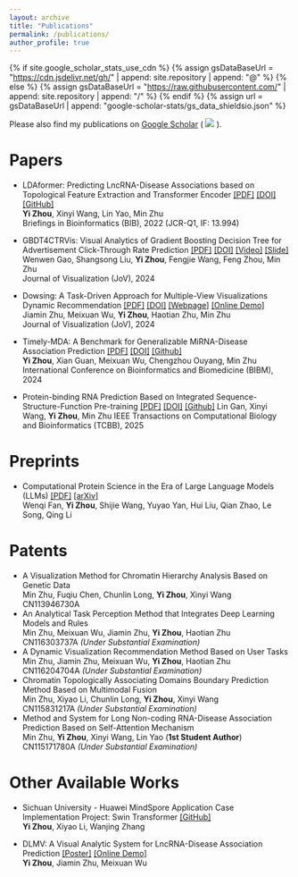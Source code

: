 ```yaml
---
layout: archive
title: "Publications"
permalink: /publications/
author_profile: true
---
```


{% if site.google_scholar_stats_use_cdn %}
{% assign gsDataBaseUrl = "https://cdn.jsdelivr.net/gh/" | append: site.repository | append: "@" %}
{% else %}
{% assign gsDataBaseUrl = "https://raw.githubusercontent.com/" | append: site.repository | append: "/" %}
{% endif %}
{% assign url = gsDataBaseUrl | append: "google-scholar-stats/gs_data_shieldsio.json" %}

Please also find my publications on [Google Scholar](https://scholar.google.com/citations?user=yXOpclkAAAAJ) ( <a href='https://scholar.google.com/citations?user=yXOpclkAAAAJ'><img src="https://img.shields.io/endpoint?url={{ url | url_encode }}&logo=Google%20Scholar&labelColor=f6f6f6&color=9cf&style=flat&label=citations"></a> ).

# Papers

- LDAformer: Predicting LncRNA-Disease Associations based on Topological Feature Extraction and Transformer Encoder [[PDF]](https://echochou990919.github.io/files/LDAformer.pdf) [[DOI]](https://doi.org/10.1093/bib/bbac370) [[GitHub]](https://github.com/EchoChou990919/LDAformer)  
**Yi Zhou**, Xinyi Wang, Lin Yao, Min Zhu  
Briefings in Bioinformatics (BIB), 2022 (JCR-Q1, IF: 13.994)  

- GBDT4CTRVis: Visual Analytics of Gradient Boosting Decision Tree for Advertisement Click-Through Rate Prediction [[PDF]](https://echochou990919.github.io/files/GBDT4CTRVis.pdf) [[DOI]](https://link.springer.com/article/10.1007/s12650-024-00984-0) [[Video]](https://www.bilibili.com/video/BV1Wm4y1E7Q1) [[Slide]](https://echochou990919.github.io/files/GBDT4CTRVis_Slides.pdf)  
Wenwen Gao, Shangsong Liu, **Yi Zhou**, Fengjie Wang, Feng Zhou, Min Zhu  
Journal of Visualization (JoV), 2024  

- Dowsing: A Task-Driven Approach for Multiple-View Visualizations Dynamic Recommendation [[PDF]](https://echochou990919.github.io/files/Dowsing.pdf) [[DOI]](https://link.springer.com/article/10.1007/s12650-024-00989-9) [[Webpage]](https://dowsing-machine.github.io/) [[Online Demo]](http://dowsing-machine.com/)  
Jiamin Zhu, Meixuan Wu, **Yi Zhou**, Haotian Zhu, Min Zhu  
Journal of Visualization (JoV), 2024  

- Timely-MDA: A Benchmark for Generalizable MiRNA-Disease Association Prediction [[PDF]](https://echochou990919.github.io/files/BIBM_Short_Paper_v2.pdf) [[DOI]](https://ieeexplore.ieee.org/abstract/document/10822171) [[Github]](https://github.com/EchoChou990919/Timely-MDA)  
**Yi Zhou**, Xian Guan, Meixuan Wu, Chengzhou Ouyang, Min Zhu  
International Conference on Bioinformatics and Biomedicine (BIBM), 2024

- Protein-binding RNA Prediction Based on Integrated Sequence-Structure-Function Pre-training [[PDF]](https://echochou990919.github.io/files/MTPRBP.pdf) [[DOI]](https://ieeexplore.ieee.org/abstract/document/10946866) [[Github]](https://github.com/TimmyGan/MTP-RBP)
Lin Gan, Xinyi Wang, **Yi Zhou**, Min Zhu
IEEE Transactions on Computational Biology and Bioinformatics (TCBB), 2025

# Preprints

- Computational Protein Science in the Era of Large Language Models (LLMs) [[PDF]](https://echochou990919.github.io/files/lm4protein_arxiv_v2.pdf) [[arXiv]](https://arxiv.org/abs/2501.10282)  
Wenqi Fan, **Yi Zhou**, Shijie Wang, Yuyao Yan, Hui Liu, Qian Zhao, Le Song, Qing Li  

# Patents

- A Visualization Method for Chromatin Hierarchy Analysis Based on Genetic Data  
Min Zhu, Fuqiu Chen, Chunlin Long, **Yi Zhou**, Xinyi Wang  
CN113946730A  
- An Analytical Task Perception Method that Integrates Deep Learning Models and Rules  
Min Zhu, Meixuan Wu, Jiamin Zhu, **Yi Zhou**, Haotian Zhu  
CN116303737A *(Under Substantial Examination)*  
- A Dynamic Visualization Recommendation Method Based on User Tasks  
Min Zhu, Jiamin Zhu, Meixuan Wu, **Yi Zhou**, Haotian Zhu  
CN116204704A *(Under Substantial Examination)*  
- Chromatin Topologically Associating Domains Boundary Prediction Method Based on Multimodal Fusion  
Min Zhu, Xiyao Li, Chunlin Long, **Yi Zhou**, Xinyi Wang  
CN115831217A *(Under Substantial Examination)*  
- Method and System for Long Non-coding RNA-Disease Association Prediction Based on Self-Attention Mechanism  
Min Zhu, **Yi Zhou**, Xinyi Wang, Lin Yao (**1st Student Author**)  
CN115171780A *(Under Substantial Examination)*  
<!-- - Method and System for Predicting Chromatin Topologically Associating Domains Based on Spectral Clustering  
Min Zhu, Chunlin Long, Mingyang Zhang, Xinyi Wang, **Yi Zhou**  
CN114444286A *(Under Substantial Examination)*   -->

<!-- [PDF](https://echochou990919.github.io/files/CN115171780A.pdf) -->
<!-- [PDF](https://echochou990919.github.io/files/CN116303737A.pdf) -->
<!-- [PDF](https://echochou990919.github.io/files/CN116204704A.pdf) -->
<!-- [PDF](https://echochou990919.github.io/files/CN115831217A.pdf) -->
<!-- [PDF](https://echochou990919.github.io/files/CN113946730A.pdf) -->
<!-- [PDF](https://echochou990919.github.io/files/CN114444286A.pdf) -->

# Other Available Works

- Sichuan University - Huawei MindSpore Application Case Implementation Project: Swin Transformer [[GitHub]](https://github.com/EchoChou990919/mindspore_swin_transformer)  
**Yi Zhou**, Xiyao Li, Wanjing Zhang  

- DLMV: A Visual Analytic System for LncRNA-Disease Association Prediction [[Poster]](https://echochou990919.github.io/files/DLMV_Poster.pdf) [[Online Demo]](https://rna-disease.pages.dev/)  
**Yi Zhou**, Jiamin Zhu, Meixuan Wu  


<!-- {% if author.googlescholar %}
  You can also find my articles on <u><a href="{{author.googlescholar}}">my Google Scholar profile</a>.</u>
{% endif %}

{% include base_path %}

{% for post in site.publications reversed %}
  {% include archive-single.html %}
{% endfor %} -->
